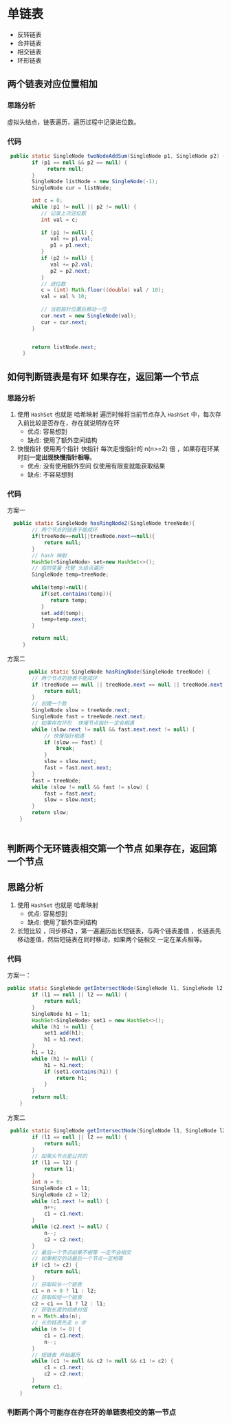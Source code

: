 # 单链表
- 反转链表
- 合并链表
- 相交链表
- 环形链表


## 两个链表对应位置相加

### 思路分析

虚拟头结点，链表遍历，遍历过程中记录进位数。



### 代码

```java
 public static SingleNode twoNodeAddSum(SingleNode p1, SingleNode p2) {
        if (p1 == null && p2 == null) {
             return null;
        }
        SingleNode listNode = new SingleNode(-1);
        SingleNode cur = listNode;

        int c = 0;
        while (p1 != null || p2 != null) {
           // 记录上次进位数
           int val = c;
   
           if (p1 != null) {
              val += p1.val;
              p1 = p1.next;
           }
           if (p2 != null) {
              val += p2.val;
              p2 = p2.next;
           }
           // 进位数
           c = (int) Math.floor((double) val / 10);
           val = val % 10;
   
           // 当前指针位置后移动一位
           cur.next = new SingleNode(val);
           cur = cur.next;
        }


        return listNode.next;
     }
```

## 如何判断链表是有环  如果存在，返回第一个节点

### 思路分析

1. 使用 `HashSet` 也就是 哈希映射 遍历时候将当前节点存入 `HashSet` 中，每次存入前比较是否存在，存在就说明存在环
    - 优点: 容易想到
    - 缺点: 使用了额外空间结构
2. 快慢指针 使用两个指针 快指针 每次走慢指针的 n(n>=2) 倍 ，如果存在环某时刻**一定出现快慢指针相等**。
    - 优点: 没有使用额外空间 仅使用有限变就能获取结果
    - 缺点: 不容易想到

### 代码

方案一

```java
  public static SingleNode hasRingNode2(SingleNode treeNode){
        // 两个节点的链表不能成环
        if(treeNode==null||treeNode.next==null){
            return null;
        }
        // hash 映射
        HashSet<SingleNode> set=new HashSet<>();
        // 临时变量 代替 头结点遍历
        SingleNode temp=treeNode;
        
        while(temp!=null){
           if(set.contains(temp)){
              return temp;
           }
           set.add(temp);
           temp=temp.next;
        }

        return null;
     }
```

方案二

``` java 
       public static SingleNode hasRingNode(SingleNode treeNode) {
        // 两个节点的链表不能成环
        if (treeNode == null || treeNode.next == null || treeNode.next.next == null) {
            return null;
        }
        // 创建一个款
        SingleNode slow = treeNode.next;
        SingleNode fast = treeNode.next.next;
        // 如果存在环形  快慢节点指针一定会相遇
        while (slow.next != null && fast.next.next != null) {
            // 快慢指针相遇
            if (slow == fast) {
                break;
            }
            slow = slow.next;
            fast = fast.next.next;
        }
        fast = treeNode;
        while (slow != null && fast != slow) {
            fast = fast.next;
            slow = slow.next;
        }
        return slow;
    }
    
 ```

## 判断两个无环链表相交第一个节点 如果存在，返回第一个节点

## 思路分析

1. 使用 `HashSet` 也就是 哈希映射
    - 优点: 容易想到
    - 缺点: 使用了额外空间结构
2. 长短比较 ，同步移动 ，第一遍遍历出长短链表，与两个链表差值 ，长链表先移动差值，然后短链表在同时移动，如果两个链相交
   一定在某点相等。

### 代码

方案一：

```java
public static SingleNode getIntersectNode(SingleNode l1, SingleNode l2) {
        if (l1 == null || l2 == null) {
            return null;
        }
        SingleNode h1 = l1;
        HashSet<SingleNode> set1 = new HashSet<>();
        while (h1 != null) {
            set1.add(h1);
            h1 = h1.next;
        }
        h1 = l2;
        while (h1 != null) {
            h1 = h1.next;
            if (set1.contains(h1)) {
                return h1;
            }
        }
        return null;
    }

```

方案二

```java
 public static SingleNode getIntersectNode(SingleNode l1, SingleNode l2) {
        if (l1 == null || l2 == null) {
            return null;
        }
        // 如果头节点是公共的
        if (l1 == l2) {
            return l1;
        }
        int n = 0;
        SingleNode c1 = l1;
        SingleNode c2 = l2;
        while (c1.next != null) {
            n++;
            c1 = c1.next;
        }
        while (c2.next != null) {
            n--;
            c2 = c2.next;
        }
        // 最后一个节点如果不相等 一定不会相交
        // 如果相交的话最后一个节点一定相等
        if (c1 != c2) {
            return null;
        }
        // 获取较长一个链表
        c1 = n > 0 ? l1 : l2;
        // 获取较短一个链表
        c2 = c1 == l1 ? l2 : l1;
        // 获取长度的结绝对值
        n = Math.abs(n);
        // 长的链表先走 n 步
        while (n != 0) {
            c1 = c1.next;
            n--;
        }
        // 短链表 开始遍历
        while (c1 != null && c2 != null && c1 != c2) {
            c1 = c1.next;
            c2 = c2.next;
        }
        return c1;
    }
```

### 判断两个两个可能存在存在环的单链表相交的第一节点